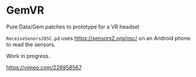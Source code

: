 # GemVR
Pure Data/Gem patches to prototype for a VR headset

``ReceiveSenors2OSC.pd`` uses https://sensors2.org/osc/ on an Android phone to read the sensors.

Work in progress.

https://vimeo.com/226958567
